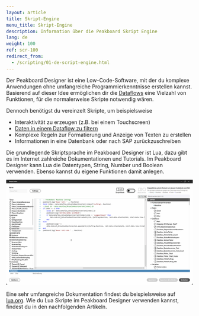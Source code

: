```yaml
---
layout: article
title: Skript-Engine
menu_title: Skript-Engine
description: Information über die Peakboard Skript Engine
lang: de
weight: 100
ref: scr-100
redirect_from:
  - /scripting/01-de-script-engine.html
---
```


Der Peakboard Designer ist eine Low-Code-Software, mit der du komplexe Anwendungen ohne umfangreiche Programmierkenntnisse erstellen kannst.
Basierend auf dieser Idee ermöglichen dir die [Dataflows](/dataflows/de-erste-schritte.html) eine Vielzahl von Funktionen, für die normalerweise Skripte notwendig wären.

Dennoch benötigst du vereinzelt Skripte, um beispielsweise

* Interaktivität zu erzeugen (z.B. bei einem Touchscreen)
* [Daten in einem Dataflow zu filtern](/dataflows/de-filtern-und-sortieren.html)
* Komplexe Regeln zur Formatierung und Anzeige von Texten zu erstellen
* Informationen in eine Datenbank oder nach SAP zurückzuschreiben

Die grundlegende Skriptsprache im Peakboard Designer ist Lua, dazu gibt es im Internet zahlreiche Dokumentationen und Tutorials.
Im Peakboard Designer kann Lua die Datentypen, String, Number und Boolean verwenden.
Ebenso kannst du eigene Funktionen damit anlegen.

![Lua Skripte](/assets/images/scripting/engine/de_script-engine-01.gif)

Eine sehr umfangreiche Dokumentation findest du beispielsweise auf [lua.org](https://www.lua.org/docs.html).
Wie du Lua Skripte im Peakboard Designer verwenden kannst, findest du in den nachfolgenden Artikeln.
